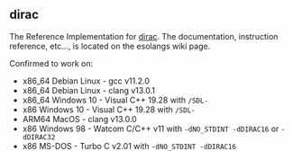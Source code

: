 
## dirac

The Reference Implementation for [dirac](https://esolangs.org/wiki/Dirac). The documentation, instruction reference, etc..., is located on the esolangs wiki page.

Confirmed to work on:
- x86_64 Debian Linux - gcc v11.2.0
- x86_64 Debian Linux - clang v13.0.1
- x86_64 Windows 10 - Visual C++ 19.28 with `/SDL-`
- x86 Windows 10 - Visual C++ 19.28 with `/SDL-`
- ARM64 MacOS - clang v13.0.0
- x86 Windows 98 - Watcom C/C++ v11 with `-dNO_STDINT -dDIRAC16` or `-dDIRAC32`
- x86 MS-DOS - Turbo C v2.01 with `-dNO_STDINT -dDIRAC16`
